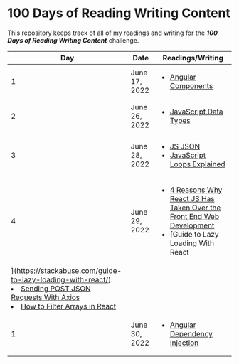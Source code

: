# 100 Days of Reading Writing Content
This repository keeps track of all of my readings and writing for the _**100 Days of Reading Writing Content**_ challenge.

| Day | Date | Readings/Writing |
| --- | ---- | -------- |
| 1 | June 17, 2022 | <ul><li>[Angular Components](https://dev.to/bipon68/angular-components-1dg4)</li></ul> |
| 2 | June 26, 2022 | <ul><li>[JavaScript Data Types](https://www.programiz.com/javascript/data-types)</li></ul> |
| 3 | June 28, 2022 | <ul><li>[JS JSON](https://www.w3schools.com/js/js_json_parse.asp)</li><li>[JavaScript Loops Explained](https://www.freecodecamp.org/news/javascript-loops-explained-for-loop-for/)</li></ul> |
| 4 | June 29, 2022 | <ul><li>[4 Reasons Why React JS Has Taken Over the Front End Web Development](https://hackernoon.com/4-reasons-why-react-js-has-taken-over-the-front-end-web-development)</li><li>[Guide to Lazy Loading With React
](https://stackabuse.com/guide-to-lazy-loading-with-react/)</li><li>[Sending POST JSON Requests With Axios](https://stackabuse.com/sending-post-json-requests-with-axios/)</li><li>[How to Filter Arrays in React](https://shouts.dev/articles/how-to-filter-arrays-in-react)</li></ul> |
| 1 | June 30, 2022 | <ul><li>[Angular Dependency Injection](https://dev.to/bipon68/angular-dependency-injection-ob)</li></ul> |

